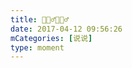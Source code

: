 ```yaml
---
title: 🤷🏻‍♂️🤷🏻‍♂️
date: 2017-04-12 09:56:26
mCategories: [说说]
type: moment
---
```


<div id="pics-20170412095626"></div>

<script>
var data = [
    {"link": "2017-04-12_000000.jpeg", "type": "shuoshuo"}
];
picsRender(data, "pics-20170412095626");
</script>
